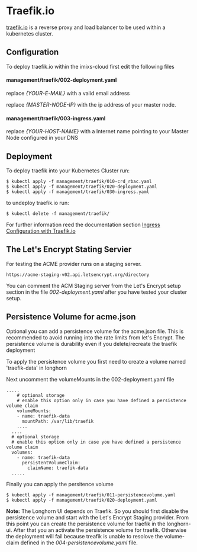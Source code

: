 # Traefik.io

[traefik.io](http://traefik.io) is a reverse proxy and load balancer to be used within a kubernetes cluster. 




## Configuration

To deploy traefik.io within the imixs-cloud first edit the following files 

#### management/traefik/002-deployment.yaml

replace *{YOUR-E-MAIL}* with a valid email address 

replace *{MASTER-NODE-IP}* with the ip address of your master node.

#### management/traefik/003-ingress.yaml
 
replace *{YOUR-HOST-NAME}* with a Internet name pointing to your Master Node configured in your DNS 

## Deployment

To deploy traefik into your Kubernetes Cluster run:

	$ kubectl apply -f management/traefik/010-crd_rbac.yaml
	$ kubectl apply -f management/traefik/020-deployment.yaml
	$ kubectl apply -f management/traefik/030-ingress.yaml
	
to undeploy traefik.io run:

	$ kubectl delete -f management/traefik/

For further information reed the documentation section [Ingress Configuration with Traefik.io](../../INGRESS.md)


## The Let's Encrypt Stating Servier

For testing the ACME provider runs on a staging server.

	https://acme-staging-v02.api.letsencrypt.org/directory

You can comment the ACM Staging server from the Let's Encrypt setup section in the file *002-deployment.yaml* after you have tested your cluster setup. 

## Persistence Volume for acme.json 

Optional you can add a persistence volume for the acme.json file. This is recommended to avoid running into the rate limits from let's Encrypt. The persistence volume is durability even if you delete/recreate the traefik deployment

To apply the persistence volume you first need to create a volume named 'traefik-data' in longhorn 

Next uncomment the volumeMounts in the 002-deployment.yaml file

	.....
        # optional storage 
        # enable this option only in case you have defined a persistence volume claim
        volumeMounts:
        - name: traefik-data
          mountPath: /var/lib/traefik
        ....
      ....
      # optional storage
      # enable this option only in case you have defined a persistence volume claim
      volumes:
        - name: traefik-data
          persistentVolumeClaim:
            claimName: traefik-data  
      .....      
        	
Finally you can apply the persitence volume

	$ kubectl apply -f management/traefik/011-persistencevolume.yaml
	$ kubectl apply -f management/traefik/020-deployment.yaml


**Note:** The Longhorn UI depends on Traefik. So you should first disable the persistence volume and start with the Let's Encrypt Staging provider. From this point you can create the persistence volume for traefik in the longhorn-ui. After that you an activate the persistence volume for traefik. Otherwise the deployment will fail because treafik is unable to resolove the volume-claim defined in the *004-persistencevolume.yaml* file.